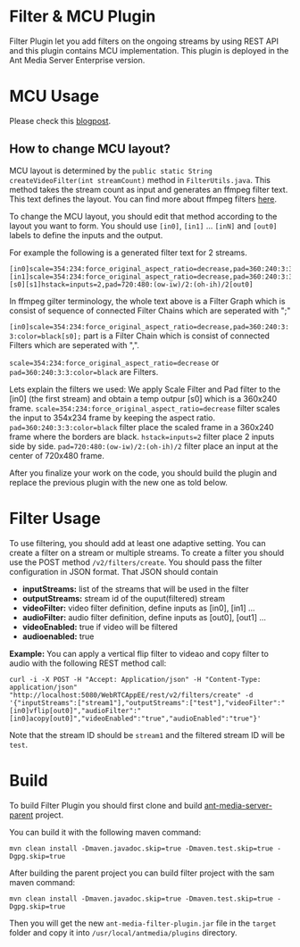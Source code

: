 # Filter & MCU Plugin

Filter Plugin let you add filters on the ongoing streams by using REST API and this plugin contains MCU implementation. 
This plugin is deployed in the Ant Media Server Enterprise version. 

# MCU Usage

Please check this [blogpost](https://antmedia.io/mcu-conference/).

## How to change MCU layout?
MCU layout is determined by the `public static String createVideoFilter(int streamCount)` method in `FilterUtils.java`. 
This method takes the stream count as input and generates an ffmpeg filter text. This text defines the layout. You can find more about ffmpeg filters [here](https://ffmpeg.org/ffmpeg-filters.html).

To change the MCU layout, you should edit that method according to the layout you want to form. 
You should use `[in0]`, `[in1]` ... `[inN]`  and `[out0]` labels to define the inputs and the output.

For example the following is a generated filter text for 2 streams.

```
[in0]scale=354:234:force_original_aspect_ratio=decrease,pad=360:240:3:3:color=black[s0];[in1]scale=354:234:force_original_aspect_ratio=decrease,pad=360:240:3:3:color=black[s1];[s0][s1]hstack=inputs=2,pad=720:480:(ow-iw)/2:(oh-ih)/2[out0]
```

In ffmpeg gilter terminology, the whole text above is a Filter Graph which is consist of sequence of connected Filter Chains which are seperated with ";"

`[in0]scale=354:234:force_original_aspect_ratio=decrease,pad=360:240:3:3:color=black[s0];` part is a Filter Chain which is consist of connected Filters which are seperated with ",".

`scale=354:234:force_original_aspect_ratio=decrease` or `pad=360:240:3:3:color=black` are Filters.

Lets explain the filters we used:
We apply Scale Filter and Pad filter to the [in0] (the first stream) and obtain a temp outpur [s0] which is a 360x240 frame.
`scale=354:234:force_original_aspect_ratio=decrease` filter scales the input to 354x234 frame by keeping the aspect ratio.
`pad=360:240:3:3:color=black` filter place the scaled frame in a 360x240 frame where the borders are black.
`hstack=inputs=2` filter place 2 inputs side by side.
`pad=720:480:(ow-iw)/2:(oh-ih)/2` filter place an input at the center of 720x480 frame.


After you finalize your work on the code, you should build the plugin and replace the previous plugin with the new one as told below.

# Filter Usage

To use filtering, you should add at least one adaptive setting. 
You can create a filter on a stream or multiple streams.
To create a filter you should use the POST method `/v2/filters/create`.
You should pass the filter configuration in JSON format. That JSON should contain
- **inputStreams:** list of the streams that will be used in the filter
- **outputStreams:** stream id of the ouput(filtered) stream
- **videoFilter:** video filter definition, define inputs as [in0], [in1] ... 
- **audioFilter:** audio filter definition, define inputs as [out0], [out1] ...
- **videoEnabled:** true if video will be filtered
- **audioenabled:** true

**Example:** You can apply a vertical flip filter to videao and copy filter to audio with the following REST method call:

```
curl -i -X POST -H "Accept: Application/json" -H "Content-Type: application/json" "http://localhost:5080/WebRTCAppEE/rest/v2/filters/create" -d '{"inputStreams":["stream1"],"outputStreams":["test"],"videoFilter":"[in0]vflip[out0]","audioFilter":"[in0]acopy[out0]","videoEnabled":"true","audioEnabled":"true"}'
```

Note that the stream ID should be `stream1` and the filtered stream ID will be `test`.

# Build
To build Filter Plugin you should first clone and build [ant-media-server-parent](https://github.com/ant-media/ant-media-server-parent) project.

You can build it with the following maven command:

`mvn clean install -Dmaven.javadoc.skip=true -Dmaven.test.skip=true -Dgpg.skip=true`

After building the parent project you can build filter project with the sam maven command:

`mvn clean install -Dmaven.javadoc.skip=true -Dmaven.test.skip=true -Dgpg.skip=true`

Then you will get the new `ant-media-filter-plugin.jar` file in the `target` folder and copy it into `/usr/local/antmedia/plugins` directory.


